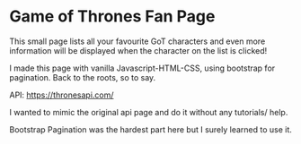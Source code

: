 # Game of Thrones Fan Page

This small page lists all your favourite GoT characters and even more information will be displayed when the character on the list is clicked!

I made this page with vanilla Javascript-HTML-CSS, using bootstrap for pagination. Back to the roots, so to say.

API: https://thronesapi.com/

I wanted to mimic the original api page and do it without any tutorials/ help.

Bootstrap Pagination was the hardest part here but I surely learned to use it.